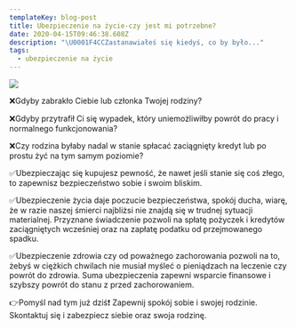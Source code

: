 ```yaml
---
templateKey: blog-post
title: Ubezpieczenie na życie-czy jest mi potrzebne?
date: 2020-04-15T09:46:38.608Z
description: "\U0001F4CCZastanawiałeś się kiedyś, co by było..."
tags:
  - ubezpieczenie na życie
---
```

![](/img/kopia-kopia-kopia-kopia-kopia-kopia-kopia-every-flower-is-a-soul-blossomingin-nature.-—-kopia.png)



❌Gdyby zabrakło Ciebie lub członka Twojej rodziny?

❌Gdyby przytrafił Ci się wypadek, który uniemożliwiłby powrót do pracy i normalnego funkcjonowania?

❌Czy rodzina byłaby nadal w stanie spłacać zaciągnięty kredyt lub po prostu żyć na tym samym poziomie?



✅Ubezpieczając się kupujesz pewność, że nawet jeśli stanie się coś złego, to zapewnisz bezpieczeństwo sobie i swoim bliskim.

✅Ubezpieczenie życia daje poczucie bezpieczeństwa, spokój ducha, wiarę, że w razie naszej śmierci najbliżsi nie znajdą się w trudnej sytuacji materialnej. Przyznane świadczenie pozwoli na spłatę pożyczek i kredytów zaciągniętych wcześniej oraz na zapłatę podatku od przejmowanego spadku.

✅Ubezpieczenie zdrowia czy od poważnego zachorowania pozwoli na to, żebyś w ciężkich chwilach nie musiał myśleć o pieniądzach na leczenie czy powrót do zdrowia. Suma ubezpieczenia zapewni wsparcie finansowe i szybszy powrót do stanu z przed zachorowaniem.



👉Pomyśl nad tym już dziś❗️ Zapewnij spokój sobie i swojej rodzinie. Skontaktuj się i zabezpiecz siebie oraz swoja rodzinę.
